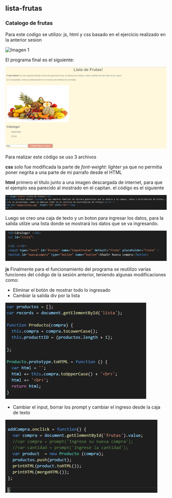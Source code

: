 ## lista-frutas
### Catalogo de frutas

Para este codigo se utilizo: js, html y css basado en el ejercicio realizado en la anterior sesion

![Imagen 1](https://github.com/MariaP92/lista-frutas/blob/master/assets/pictures/ejercicio_1.PNG)

El programa final es el siguiente: 

![Imagen 2](assets/pictures/ejercicio_2.png)

Para realizar este código se uso 3 archivos

**css** solo fue modificada la parte de _font-weight: lighter_ ya que no permitia poner negrita a una parte de mi parrafo desde el HTML

**html**
primero el título junto a una imagen descargada de internet, para que el ejemplo sea parecido al mostrado en el capitan. el código es el siguiente

![Imagen 3](assets/pictures/parra.png)

Luego se creo una caja de texto y un boton para ingresar los datos, para la salida utilze una lista donde se mostrará los datos que se va ingresando.

![Imagen 4](assets/pictures/input-output.png)


**js** 
Finalmente para el funcionamiento del programa se reutilizo varias funciones del código de la sesión anterior, teniendo algunas modificaciones como: 

* Eliminar el botón de mostrar todo lo ingresado
* Cambiar la salida div por la lista

![Imagen 5](assets/pictures/obtenerdatos.jpg)

* Cambiar el input, borrar los prompt y cambiar el ingreso desde la caja de texto

![Imagen 6](assets/pictures/input.jpg)

